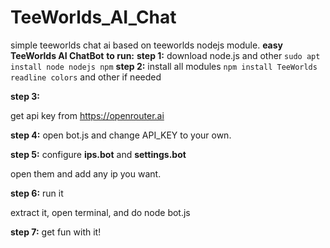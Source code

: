 # TeeWorlds_AI_Chat
simple teeworlds chat ai based on teeworlds nodejs module.
**easy TeeWorlds AI ChatBot**
**to run:**
**step 1:** download node.js and other
`sudo apt install node nodejs npm`
**step 2:** install all modules
`npm install TeeWorlds readline colors`
and other if needed

**step 3:**

get api key from https://openrouter.ai

**step 4:**
open bot.js and change API_KEY to your own.

**step 5:** configure **ips.bot** and **settings.bot**

open them and add any ip you want.

**step 6:** run it

extract it, open terminal, and do node bot.js

**step 7:** get fun with it!
